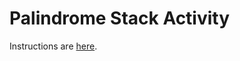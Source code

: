 # Palindrome Stack Activity

Instructions are [here](https://docs.google.com/document/d/1OaEjqwbp8qSGOuwW46zjpiwBzqcjyIBKADUVfhVqSwA/edit?usp=sharing).
